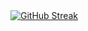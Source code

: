 <a href="https://taxeva.de">
<img src="https://streak-stats.demolab.com?user=mcbytecode&theme=midnight-purple&border_radius=1&date_format=j%2Fn%5B%2FY%5D&card_width=1440&card_height=600&background=30%2C000000%2C47085F" alt="GitHub Streak" />
</a>
